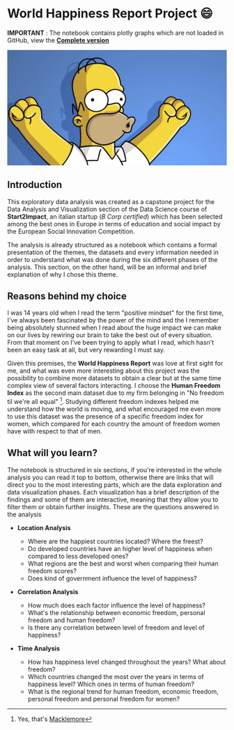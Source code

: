 # World Happiness Report Project :smile:

**IMPORTANT** : The notebook contains plotly graphs which are not loaded in GitHub, view the **[Complete version](https://github.com/FabioF98/World-Happiness-Report/blob/main/README.md)**

![](./happyhomer.jpg)

## Introduction

This exploratory data analysis was created as a capstone project for the Data Analysis and Visualization section of the Data Science course of **Start2Impact**, an italian startup (*B Corp certified*) which has been selected among the best ones in Europe in terms of education and social impact by the European Social Innovation Competition.

The analysis is already structured as a notebook which contains a formal presentation of the themes, the datasets and every information needed in order to understand what was done during the six different phases of the analysis. This section, on the other hand, will be an informal and brief explanation of why I chose this theme.

## Reasons behind my choice

I was 14 years old when I read the term "positive mindset" for the first time, I've always been fascinated by the power of the mind and the I remember being absolutely stunned when I read about the huge impact we can make on our lives by rewiring our brain to take the best out of every situation.
From that moment on I've been trying to apply what I read, which hasn't been an easy task at all, but very rewarding I must say.

Given this premises, the **World Happiness Report** was love at first sight for me, and what was even more interesting about this project was the possibility to combine more datasets to obtain a clear but at the same time complex view of several factors interacting. I choose the **Human Freedom Index** as the second main dataset due to my firm belonging in "No freedom til we're all equal" [^1]. Studying different freedom indexes helped me understand how the world is moving, and what encouraged me even more to use this dataset was the presence of a specific freedom index for women, which compared for each country the amount of freedom women have with respect to that of men. 

## What will you learn?
The notebook is structured in six sections, if you're interested in the whole analysis you can read it top to bottom, otherwise there are links that will direct you to the most interesting parts, which are the data exploration and data visualization phases. Each visualization has a brief description of the findings and some of them are interactive, meaning that they allow you to filter them or obtain further insights. These are the questions answered in the analysis

- **Location Analysis**

  * Where are the happiest countries located? Where the freest?
  * Do developed countries have an higher level of happiness when compared to less developed ones?
  * What regions are the best and worst when comparing their human freedom scores? 
  * Does kind of government influence the level of happiness? 

- **Correlation Analysis**

  * How much does each factor influence the level of happiness? 
  * What's the relationship between economic freedom, personal freedom and human freedom? 
  * Is there any correlation between level of freedom and level of happiness? 

- **Time Analysis**

  * How has happiness level changed throughout the years? What about freedom?
  * Which countries changed the most over the years in terms of happiness level? Which ones in terms of human freedom?
  * What is the regional trend for human freedom, economic freedom, personal freedom and personal freedom for women? 



[^1]: Yes, that's [Macklemore](https://www.youtube.com/watch?v=hlVBg7_08n0)


